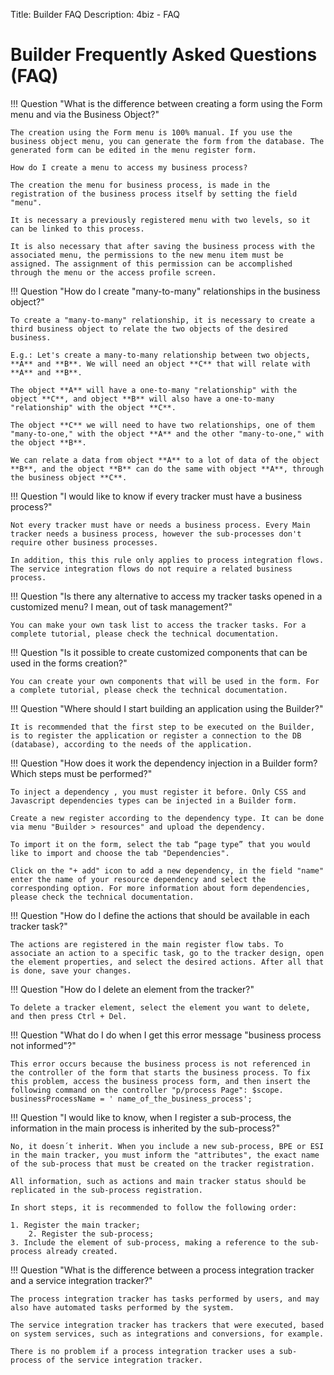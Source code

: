 Title: Builder FAQ
Description: 4biz - FAQ

# Builder Frequently Asked Questions (FAQ)

!!! Question "What is the difference between creating a form using the Form menu and via the Business Object?"

    The creation using the Form menu is 100% manual. If you use the business object menu, you can generate the form from the database. The generated form can be edited in the menu register form.

	How do I create a menu to access my business process?

	The creation the menu for business process, is made in the registration of the business process itself by setting the field "menu".

	It is necessary a previously registered menu with two levels, so it can be linked to this process.

	It is also necessary that after saving the business process with the associated menu, the permissions to the new menu item must be assigned. The assignment of this permission can be accomplished through the menu or the access profile screen.

!!! Question "How do I create "many-to-many" relationships in the business object?"

	To create a "many-to-many" relationship, it is necessary to create a third business object to relate the two objects of the desired business.

	E.g.: Let's create a many-to-many relationship between two objects, **A** and **B**. We will need an object **C** that will relate with **A** and **B**.

	The object **A** will have a one-to-many "relationship" with the object **C**, and object **B** will also have a one-to-many "relationship" with the object **C**.

	The object **C** we will need to have two relationships, one of them "many-to-one," with the object **A** and the other "many-to-one," with the object **B**.

	We can relate a data from object **A** to a lot of data of the object **B**, and the object **B** can do the same with object **A**, through the business object **C**.

!!! Question "I would like to know if every tracker must have a business process?"

	Not every tracker must have or needs a business process. Every Main tracker needs a business process, however the sub-processes don't require other business processes.

	In addition, this this rule only applies to process integration flows. The service integration flows do not require a related business process.

!!! Question "Is there any alternative to access my tracker tasks opened in a customized menu? I mean, out of task management?"

	You can make your own task list to access the tracker tasks. For a complete tutorial, please check the technical documentation.

!!! Question "Is it possible to create customized components that can be used in the forms creation?"

	You can create your own components that will be used in the form. For a complete tutorial, please check the technical documentation.

!!! Question "Where should I start building an application using the Builder?"

	It is recommended that the first step to be executed on the Builder, is to register the application or register a connection to the DB (database), according to the needs of the application.

!!! Question "How does it work the dependency injection in a Builder form? Which steps must be performed?"

	To inject a dependency , you must register it before. Only CSS and Javascript dependencies types can be injected in a Builder form.

	Create a new register according to the dependency type. It can be done via menu "Builder > resources" and upload the dependency.

	To import it on the form, select the tab “page type” that you would like to import and choose the tab "Dependencies".

	Click on the "+ add" icon to add a new dependency, in the field "name" enter the name of your resource dependency and select the corresponding option. For more information about form dependencies, please check the technical documentation.

!!! Question "How do I define the actions that should be available in each tracker task?"

	The actions are registered in the main register flow tabs. To associate an action to a specific task, go to the tracker design, open the element properties, and select the desired actions. After all that is done, save your changes.

!!! Question "How do I delete an element from the tracker?"

	To delete a tracker element, select the element you want to delete, and then press Ctrl + Del.

!!! Question "What do I do when I get this error message "business process not informed"?"

	This error occurs because the business process is not referenced in the controller of the form that starts the business process. To fix this problem, access the business process form, and then insert the following command on the controller "p/process Page": $scope. businessProcessName = ' name_of_the_business_process';

!!! Question "I would like to know, when I register a sub-process, the information in the main process is inherited by the sub-process?"
	
	No, it doesn´t inherit. When you include a new sub-process, BPE or ESI in the main tracker, you must inform the "attributes", the exact name of the sub-process that must be created on the tracker registration.

	All information, such as actions and main tracker status should be replicated in the sub-process registration.

	In short steps, it is recommended to follow the following order:

	1. Register the main tracker;
        2. Register the sub-process;
	3. Include the element of sub-process, making a reference to the sub-process already created.

!!! Question "What is the difference between a process integration tracker and a service integration tracker?"

	The process integration tracker has tasks performed by users, and may also have automated tasks performed by the system.

	The service integration tracker has trackers that were executed, based on system services, such as integrations and conversions, for example.

	There is no problem if a process integration tracker uses a sub-process of the service integration tracker.
